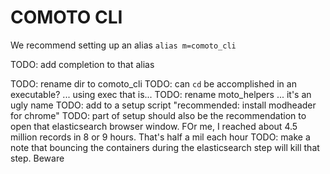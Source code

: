 # COMOTO CLI

We recommend setting up an alias `alias m=comoto_cli`

TODO: add completion to that alias

TODO: rename dir to comoto_cli
TODO: can `cd` be accomplished in an executable? ... using exec that is...
TODO: rename moto_helpers ... it's an ugly name
TODO: add to a setup script "recommended: install modheader for chrome"
TODO: part of setup should also be the recommendation to open that elasticsearch browser window. FOr me, I reached about 4.5 million records in 8 or 9 hours.
  That's half a mil each hour
TODO: make a note that bouncing the containers during the elasticsearch step will kill that step. Beware
